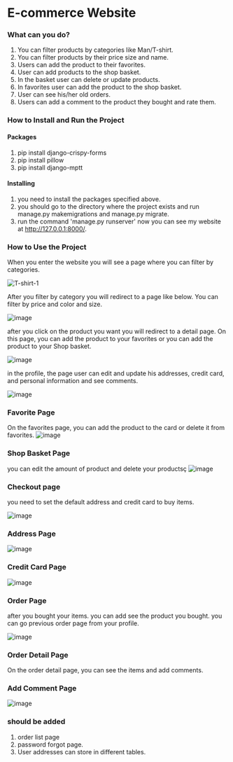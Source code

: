 # E-commerce Website


### What can you do?

1. You can filter products by categories like Man/T-shirt.
2. You can filter products by their price size and name.
3. Users can add the product to their favorites. 
4. User can add products to the shop basket. 
5. In the basket user can delete or update products.
6. In favorites user can add the product to the shop basket.
7. User can see his/her old orders.  
8. Users can add a comment to the product they bought and rate them.

### How to Install and Run the Project
#### Packages
1. pip install django-crispy-forms
2. pip install pillow
3. pip install django-mptt


#### Installing 
1. you need to install the packages specified above. 
2. you should go to the directory where the project exists and run manage.py makemigrations and manage.py migrate.
3. run the command 'manage.py runserver' now you can see my website at http://127.0.0.1:8000/.


### How to Use the Project

When you enter the website you will see a page where you can filter by categories.


![T-shirt-1](https://user-images.githubusercontent.com/73540960/212908707-1ba20056-114b-4e97-9f33-b44f2c25ee0e.jpg)


After you filter by category you will redirect to a page like below. You can filter by price and color and size.

![image](https://user-images.githubusercontent.com/73540960/213199594-a1584b9c-8c9f-4c90-91a1-fe79ce420284.png)

after you click on the product you want you will redirect to a detail page. On this page, you can add the product to your favorites or you can add the product to your Shop basket.

![image](https://user-images.githubusercontent.com/73540960/213201386-8903c4ac-c7ac-4843-b6e9-c010e7945ac6.png)

in the profile, the page user can edit and update his addresses, credit card, and personal information and see comments. 

![image](https://user-images.githubusercontent.com/73540960/213202810-8af8216e-02ef-48a1-ade4-18388e046ae8.png)

### Favorite Page

On the favorites page, you can add the product to the card or delete it from favorites.
![image](https://user-images.githubusercontent.com/73540960/213203778-28b6457f-3d4f-4adf-80c9-e4f924fa9cb6.png)

### Shop Basket Page

you can edit the amount of product and delete your productsç
![image](https://user-images.githubusercontent.com/73540960/213210187-3a983e38-fb08-4539-b4e8-175da3856f23.png)

### Checkout page

you need to set the default address and credit card to buy items.

![image](https://user-images.githubusercontent.com/73540960/213210932-3f0aa695-ec51-4f76-9787-b3acd4ea27d5.png)

### Address Page

![image](https://user-images.githubusercontent.com/73540960/213211129-a542b5b1-5a7a-4f28-90c4-8cc8abaf7ecf.png)


### Credit Card Page

![image](https://user-images.githubusercontent.com/73540960/213211223-efc9e534-f269-488f-86ed-e1a2887342dc.png)


### Order Page 

after you bought your items. you can add see the product you bought. you can go previous order page from your profile.

![image](https://user-images.githubusercontent.com/73540960/213212436-269afee7-adc2-4838-96ba-1cef1d8d1a6a.png)

### Order Detail Page

On the order detail page, you can see the items and add comments.

### Add Comment Page 

![image](https://user-images.githubusercontent.com/73540960/213212921-4741b9af-e2af-4e13-8e91-7e95687f15a0.png)







### should be added 
1. order list page 
2. password forgot page.
3. User addresses can store in different tables.





